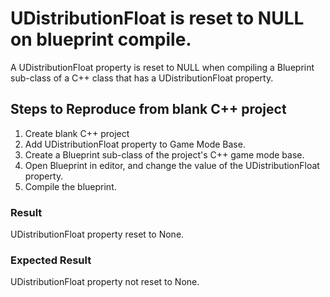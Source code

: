 # UDistributionFloat is reset to NULL on blueprint compile.

A UDistributionFloat property is reset to NULL when compiling a Blueprint sub-class of a C++
class that has a UDistributionFloat property.


## Steps to Reproduce from blank C++ project
1. Create blank C++ project
2. Add UDistributionFloat property to Game Mode Base.
3. Create a Blueprint sub-class of the project's C++ game mode base.
4. Open Blueprint in editor, and change the value of the UDistributionFloat property.
5. Compile the blueprint.

### Result
UDistributionFloat property reset to None.

### Expected Result
UDistributionFloat property not reset to None.


